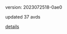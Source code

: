version: 2023072518-0ae0

updated 37 avds

[details](https://github.com/0x74f917491bfa7ebfa379/ali_avd_db/blob/master/change_log/2023/07/25/18/0ae0.txt)